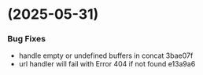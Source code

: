 #  (2025-05-31)


### Bug Fixes

* handle empty or undefined buffers in concat 3bae07f
* url handler will fail with Error 404 if not found e13a9a6



